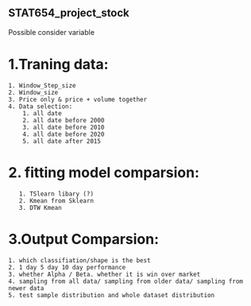 ## STAT654_project_stock

Possible consider variable 

# 1.Traning data:
    1. Window_Step_size
    2. Window_size
    3. Price only & price + volume together 
    4. Data selection:
        1. all date   
        2. all date before 2000
        3. all date before 2010
        4. all date before 2020
        5. all date after 2015

# 2. fitting model comparsion:
       1. TSlearn libary (?)
       2. Kmean from Sklearn
       3. DTW Kmean

# 3.Output Comparsion:
    1. which classifiation/shape is the best 
    2. 1 day 5 day 10 day performance 
    3. whether Alpha / Beta. whether it is win over market 
    4. sampling from all data/ sampling from older data/ sampling from newer data
    5. test sample distribution and whole dataset distribution




